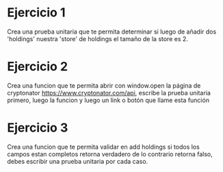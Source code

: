 # Ejercicio 1

Crea una prueba unitaria que te permita determinar si luego de añadir dos 'holdings' nuestra 'store' de holdings el tamaño de la store es 2.

# Ejercicio 2

Crea una funcion que te permita abrir con window.open la página de cryptonator https://www.cryptonator.com/api, escribe la prueba unitaria primero, luego la funcion y luego un link o botón que llame esta función

# Ejercicio 3

Crea una funcion que te permita validar en add holdings si todos los campos estan completos retorna verdadero de lo contrario retorna falso, debes escribir una prueba unitaria por cada caso.

